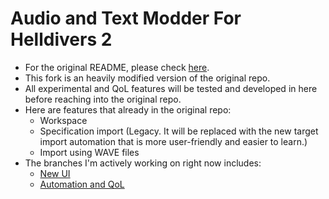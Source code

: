# Audio and Text Modder For Helldivers 2

- For the original README, please check [here](https://github.com/RaidingForPants/hd2-audio-modder/blob/main/README.md).
- This fork is an heavily modified version of the original repo.
- All experimental and QoL features will be tested and developed in here before 
reaching into the original repo.
- Here are features that already in the original repo:
    - Workspace
    - Specification import (Legacy. It will be replaced with the new target
     import automation that is more user-friendly and easier to learn.)
    - Import using WAVE files
- The branches I'm actively working on right now includes:
    - [New UI](https://github.com/Dekr0/hd2-audio-modder/tree/new_ui)
    - [Automation and QoL](https://github.com/Dekr0/hd2-audio-modder/tree/automation_and_qol)
